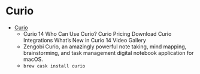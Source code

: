 # Curio
- [Curio](https://zengobi.com/curio/)
  -  Curio 14 Who Can Use Curio? Curio Pricing Download Curio Integrations What’s New in Curio 14 Video Gallery
  - Zengobi Curio, an amazingly powerful note taking, mind mapping, brainstorming, and task management digital notebook application for macOS.
  - `brew cask install curio`
